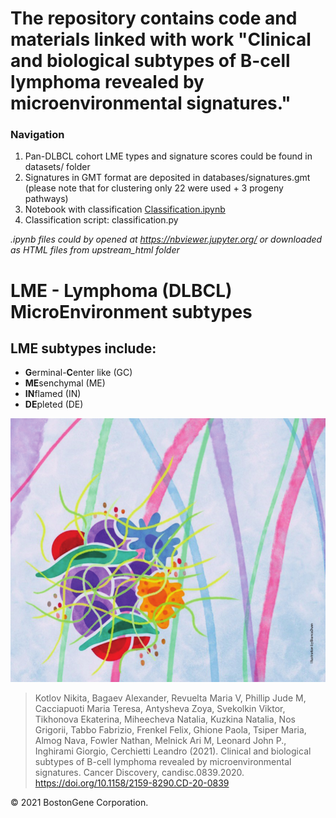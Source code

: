 # The repository contains code and materials linked with work "Clinical and biological subtypes of B-cell lymphoma revealed by microenvironmental signatures."

### Navigation


1. Pan-DLBCL cohort LME types and signature scores could be found in datasets/ folder
1. Signatures in GMT format are deposited in databases/signatures.gmt (please note that for clustering only 22 were used + 3 progeny pathways)
1. Notebook with classification <a href="https://nbviewer.org/github/BostonGene/LME/blob/main/classification.ipynb">Classification.ipynb</a>
1. Classification script: classification.py

_.ipynb files could by opened at https://nbviewer.jupyter.org/ or downloaded as HTML files from upstream_html folder_

# LME - Lymphoma (DLBCL) MicroEnvironment subtypes

## LME subtypes include:

* **G**erminal-**C**enter like (GC)
* **ME**senchymal (ME)
* **IN**flamed (IN)
* **DE**pleted (DE)

![Graphical abstract](img/back.png?raw=true "Molecular Functional Portrait")

> Kotlov Nikita, Bagaev Alexander, Revuelta Maria V, Phillip Jude M, Cacciapuoti Maria Teresa,
 Antysheva Zoya, Svekolkin Viktor, Tikhonova Ekaterina, Miheecheva Natalia, Kuzkina Natalia, 
 Nos Grigorii, Tabbo Fabrizio, Frenkel Felix, Ghione Paola, Tsiper Maria, Almog Nava, 
 Fowler Nathan, Melnick Ari M, Leonard John P., Inghirami Giorgio, Cerchietti Leandro (2021). 
Clinical and biological subtypes of B-cell lymphoma revealed by microenvironmental signatures. Cancer Discovery, candisc.0839.2020. https://doi.org/10.1158/2159-8290.CD-20-0839

© 2021 BostonGene Corporation.